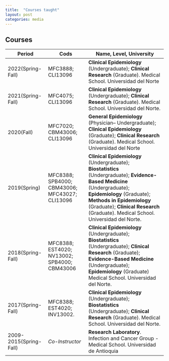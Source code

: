 ```yaml
---
title:  "Courses taught"
layout: post
categories: media
---
```




## Courses

| Period           | Cods              | Name, Level, University            | 
|------------------|------------------|-----------------|
| 2022(Spring-Fall)| MFC3888; CLI13096 |**Clinical Epidemiology** (Undergraduate); **Clinical Research** (Graduate). Medical School. Universidad del Norte|
| 2021(Spring-Fall)     | MFC4075; CLI13096   |**Clinical Epidemiology** (Undergraduate); **Clinical Research** (Graduate). Medical School. Universidad del Norte. 
| 2020(Fall)      | MFC7020; CBM43006; CLI13096     | **General Epidemiology** (Physician– Undergraduate); **Clinical Epidemiology** (Graduate); **Clinical Research** (Graduate). Medical School. Universidad del Norte   | 
| 2019(Spring)     | MFC8388; SPB4000; CBM43006; MFC43027; CLI13096      | **Clinical Epidemiology** (Undergraduate); **Biostatistics** (Undergraduate); **Evidence-Based Medicine** (Undergraduate); **Epidemiology** (Graduate); **Methods in Epidemiology** (Graduate); **Clinical Research** (Graduate). Medical School. Universidad del Norte.| 
|2018(Spring-Fall) | MFC8388; EST4020; NV13002; SPB4000; CBM43006 | **Clinical Epidemiology** (Undergraduate); **Biostatistics** (Undergraduate); **Clinical Research** (Graduate); **Evidence-Based Medicine** (Undergraduate); **Epidemiology** (Graduate) Medical School. Universidad del Norte. | 
| 2017(Spring-Fall) | MFC8388; EST4020; INV13002. | **Clinical Epidemiology** (Undergraduate); **Biostatistics** (Undergraduate); **Clinical Research** (Graduate). Medical School. Universidad del Norte. | 
| 2009-2015(Spring-Fall) | *Co-Instructor* | **Research Laboratory**. Infection and Cancer Group - Medical School. Universidad de Antioquia | 
